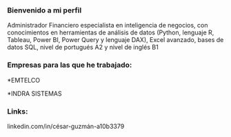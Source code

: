   ### Bienvenido a mi perfil ###


Administrador Financiero especialista en inteligencia de negocios, con conocimientos en herramientas de análisis de datos (Python, lenguaje R, Tableau, Power BI, Power Query y lenguaje DAX), Excel avanzado, bases de datos SQL, nivel de portugués A2 y nivel de inglés B1



### Empresas para las que he trabajado: ###

*EMTELCO

*INDRA SISTEMAS

### Links: ###

linkedin.com/in/césar-guzmán-a10b3379



<!---
cesarguzman84/cesarguzman84 is a ✨ special ✨ repository because its `README.md` (this file) appears on your GitHub profile.
You can click the Preview link to take a look at your changes.
--->
